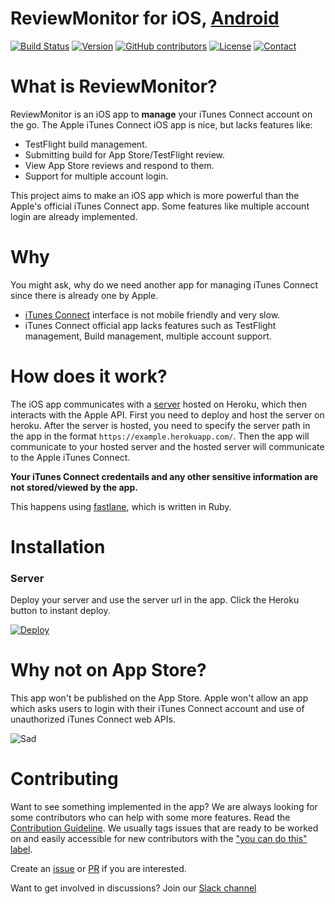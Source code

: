 # ReviewMonitor for iOS, [Android](https://github.com/RishabhTayal/itc-android)

<!--[![Build Status](https://travis-ci.org/RishabhTayal/ReviewMonitor.svg?branch=master)](https://travis-ci.org/RishabhTayal/ReviewMonitor)-->
[![Build Status](https://www.bitrise.io/app/099415a1bcf4a25a/status.svg?token=VuY22jFJYDnnR9Fmrg83EA)](https://www.bitrise.io/app/099415a1bcf4a25a)
[![Version](https://img.shields.io/github/release/RishabhTayal/ReviewMonitor.svg)](https://github.com/RishabhTayal/ReviewMonitor/releases/latest)
[![GitHub contributors](https://img.shields.io/github/contributors/RishabhTayal/ReviewMonitor.svg)](https://GitHub.com/RishabhTayal/ReviewMonitor/graphs/contributors/)
[![License](https://img.shields.io/badge/license-MIT-999999.svg)](https://github.com/RishabhTayal/ReviewMonitor/blob/master/LICENSE)
[![Contact](https://img.shields.io/badge/contact-%40Rishabh_Tayal-3a8fc1.svg)](https://twitter.com/Rishabh_Tayal)

# What is ReviewMonitor?
ReviewMonitor is an iOS app to **manage** your iTunes Connect account on the go. The Apple iTunes Connect iOS app is nice, but lacks features like:

- TestFlight build management.
- Submitting build for App Store/TestFlight review.
- View App Store reviews and respond to them.
- Support for multiple account login.

This project aims to make an iOS app which is more powerful than the Apple's official iTunes Connect app. Some features like multiple account login are already implemented.

# Why
You might ask, why do we need another app for managing iTunes Connect since there is already one by Apple. 

- [iTunes Connect](http://itunesconnect.apple.com) interface is not mobile friendly and very slow.
- iTunes Connect official app lacks features such as TestFlight management, Build management, multiple account support.

# How does it work?
The iOS app communicates with a [server](https://github.com/RishabhTayal/itc-api) hosted on Heroku, which then interacts with the Apple API. First you need to deploy and host the server on heroku. After the server is hosted, you need to specify the server path in the app in the format `https://example.herokuapp.com/`. Then the app will communicate to your hosted server and the hosted server will communicate to the Apple iTunes Connect.

**Your iTunes Connect credentails and any other sensitive information are not stored/viewed by the app.**

This happens using [fastlane](https://fastlane.tools), which is written in Ruby.

# Installation
### Server
Deploy your server and use the server url in the app. Click the Heroku button to instant deploy.

[![Deploy](https://www.herokucdn.com/deploy/button.svg)](https://heroku.com/deploy?template=https://github.com/RishabhTayal/itc-api)

# Why not on App Store?
This app won't be published on the App Store. Apple won't allow an app which asks users to login with their iTunes Connect account and use of unauthorized iTunes Connect web APIs.

![Sad](https://media.giphy.com/media/NTY1kHmcLsCsg/giphy.gif)

# Contributing
Want to see something implemented in the app? We are always looking for some contributors who can help with some more features. Read the [Contribution Guideline](https://github.com/RishabhTayal/ReviewMonitor/blob/master/.github/CONTRIBUTING.md). We usually tags issues that are ready to be worked on and easily accessible for new contributors with the ["you can do this" label](https://github.com/RishabhTayal/ReviewMonitor/issues?q=is%3Aopen+is%3Aissue+label%3A%22you+can+do+it%22).



Create an [issue](https://github.com/RishabhTayal/ReviewMonitor/issues/new) or [PR](https://github.com/RishabhTayal/ReviewMonitor/compare) if you are interested. 

Want to get involved in discussions? Join our [Slack channel](https://itc-manager-slack-invite.herokuapp.com)
